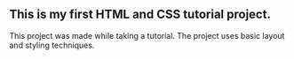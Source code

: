 ## This is my first HTML and CSS tutorial project. 
This project was made while taking a tutorial. The project uses basic layout and styling techniques.